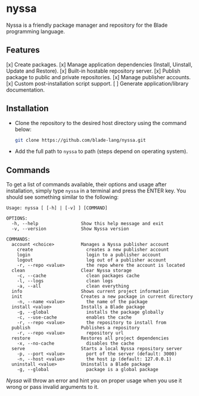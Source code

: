 # nyssa
Nyssa is a friendly package manager and repository for the Blade programming language.


## Features

[x] Create packages.
[x] Manage application dependencies (Install, Uinstall, Update and Restore).
[x] Built-in hostable repository server.
[x] Publish package to public and private repositories.
[x] Manage publisher accounts.
[x] Custom post-installation script support.
[ ] Generate application/library documentation.


## Installation

- Clone the repository to the desired host directory using the command below:
  
  ```sh
  git clone https://github.com/blade-lang/nyssa.git
  ```

- Add the full path to `nyssa` to path (steps depend on operating system).


## Commands

To get a list of commands available, their options and usage after installation, simply type `nyssa` in a terminal and press the ENTER key. You should see something similar to the following:

```
Usage: nyssa [ [-h] | [-v] ] [COMMAND]

OPTIONS:
  -h, --help                Show this help message and exit
  -v, --version             Show Nyssa version

COMMANDS:
  account <choice>          Manages a Nyssa publisher account
    create                    creates a new publisher account
    login                     login to a publisher account
    logout                    log out of a publisher account
    -r, --repo <value>        the repo where the account is located
  clean                     Clear Nyssa storage
    -c, --cache               clean packages cache
    -l, --logs                clean logs
    -a, --all                 clean everything
  info                      Shows current project information
  init                      Creates a new package in current directory
    -n, --name <value>        the name of the package
  install <value>           Installs a Blade package
    -g, --global              installs the package globally
    -c, --use-cache           enables the cache
    -r, --repo <value>        the repository to install from
  publish                   Publishes a repository
    -r, --repo <value>        repository url
  restore                   Restores all project dependencies
    -x, --no-cache            disables the cache
  serve                     Starts a local Nyssa repository server
    -p, --port <value>        port of the server (default: 3000)
    -n, --host <value>        the host ip (default: 127.0.0.1)
  uninstall <value>         Uninstalls a Blade package
    -g, --global              package is a global package
```

_Nyssa_ will throw an error and hint you on proper usage when you use it wrong or pass invalid arguments to it.

